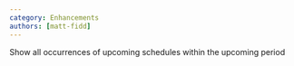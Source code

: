 ```yaml
---
category: Enhancements
authors: [matt-fidd]
---
```


Show all occurrences of upcoming schedules within the upcoming period
